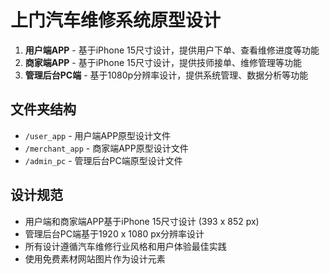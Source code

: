 # 上门汽车维修系统原型设计

1. **用户端APP** - 基于iPhone 15尺寸设计，提供用户下单、查看维修进度等功能
2. **商家端APP** - 基于iPhone 15尺寸设计，提供技师接单、维修管理等功能
3. **管理后台PC端** - 基于1080p分辨率设计，提供系统管理、数据分析等功能

## 文件夹结构

- `/user_app` - 用户端APP原型设计文件
- `/merchant_app` - 商家端APP原型设计文件
- `/admin_pc` - 管理后台PC端原型设计文件

## 设计规范

- 用户端和商家端APP基于iPhone 15尺寸设计 (393 x 852 px)
- 管理后台PC端基于1920 x 1080 px分辨率设计
- 所有设计遵循汽车维修行业风格和用户体验最佳实践
- 使用免费素材网站图片作为设计元素